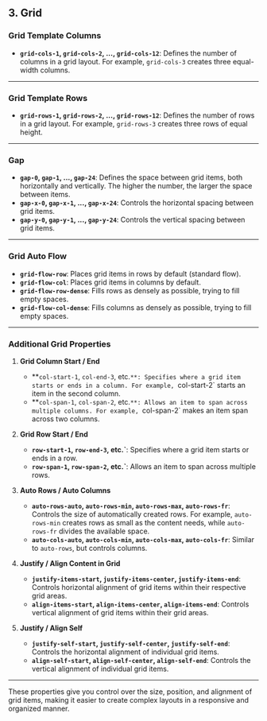 ## **3. Grid**

### **Grid Template Columns**

- **`grid-cols-1`, `grid-cols-2`, ..., `grid-cols-12`**: Defines the number of columns in a grid layout. For example, `grid-cols-3` creates three equal-width columns.

---

### **Grid Template Rows**

- **`grid-rows-1`, `grid-rows-2`, ..., `grid-rows-12`**: Defines the number of rows in a grid layout. For example, `grid-rows-3` creates three rows of equal height.

---

### **Gap**

- **`gap-0`, `gap-1`, ..., `gap-24`**: Defines the space between grid items, both horizontally and vertically. The higher the number, the larger the space between items.
- **`gap-x-0`, `gap-x-1`, ..., `gap-x-24`**: Controls the horizontal spacing between grid items.
- **`gap-y-0`, `gap-y-1`, ..., `gap-y-24`**: Controls the vertical spacing between grid items.

---

### **Grid Auto Flow**

- **`grid-flow-row`**: Places grid items in rows by default (standard flow).
- **`grid-flow-col`**: Places grid items in columns by default.
- **`grid-flow-row-dense`**: Fills rows as densely as possible, trying to fill empty spaces.
- **`grid-flow-col-dense`**: Fills columns as densely as possible, trying to fill empty spaces.

---

### **Additional Grid Properties**

1. **Grid Column Start / End**

   - **`col-start-1`, `col-end-3`, etc.`**: Specifies where a grid item starts or ends in a column. For example, `col-start-2` starts an item in the second column.
   - **`col-span-1`, `col-span-2`, etc.`**: Allows an item to span across multiple columns. For example, `col-span-2` makes an item span across two columns.

2. **Grid Row Start / End**

   - **`row-start-1`, `row-end-3`, etc.`**: Specifies where a grid item starts or ends in a row.
   - **`row-span-1`, `row-span-2`, etc.`**: Allows an item to span across multiple rows.

3. **Auto Rows / Auto Columns**

   - **`auto-rows-auto`, `auto-rows-min`, `auto-rows-max`, `auto-rows-fr`**: Controls the size of automatically created rows. For example, `auto-rows-min` creates rows as small as the content needs, while `auto-rows-fr` divides the available space.
   - **`auto-cols-auto`, `auto-cols-min`, `auto-cols-max`, `auto-cols-fr`**: Similar to `auto-rows`, but controls columns.

4. **Justify / Align Content in Grid**

   - **`justify-items-start`, `justify-items-center`, `justify-items-end`**: Controls horizontal alignment of grid items within their respective grid areas.
   - **`align-items-start`, `align-items-center`, `align-items-end`**: Controls vertical alignment of grid items within their grid areas.

5. **Justify / Align Self**
   - **`justify-self-start`, `justify-self-center`, `justify-self-end`**: Controls the horizontal alignment of individual grid items.
   - **`align-self-start`, `align-self-center`, `align-self-end`**: Controls the vertical alignment of individual grid items.

---

These properties give you control over the size, position, and alignment of grid items, making it easier to create complex layouts in a responsive and organized manner.
